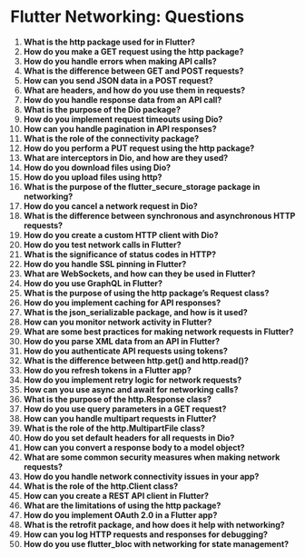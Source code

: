 # Flutter Networking: Questions

1. **What is the http package used for in Flutter?**
2. **How do you make a GET request using the http package?**
3. **How do you handle errors when making API calls?**
4. **What is the difference between GET and POST requests?**
5. **How can you send JSON data in a POST request?**
6. **What are headers, and how do you use them in requests?**
7. **How do you handle response data from an API call?**
8. **What is the purpose of the Dio package?**
9. **How do you implement request timeouts using Dio?**
10. **How can you handle pagination in API responses?**
11. **What is the role of the connectivity package?**
12. **How do you perform a PUT request using the http package?**
13. **What are interceptors in Dio, and how are they used?**
14. **How do you download files using Dio?**
15. **How do you upload files using http?**
16. **What is the purpose of the flutter_secure_storage package in networking?**
17. **How do you cancel a network request in Dio?**
18. **What is the difference between synchronous and asynchronous HTTP requests?**
19. **How do you create a custom HTTP client with Dio?**
20. **How do you test network calls in Flutter?**
21. **What is the significance of status codes in HTTP?**
22. **How do you handle SSL pinning in Flutter?**
23. **What are WebSockets, and how can they be used in Flutter?**
24. **How do you use GraphQL in Flutter?**
25. **What is the purpose of using the http package’s Request class?**
26. **How do you implement caching for API responses?**
27. **What is the json_serializable package, and how is it used?**
28. **How can you monitor network activity in Flutter?**
29. **What are some best practices for making network requests in Flutter?**
30. **How do you parse XML data from an API in Flutter?**
31. **How do you authenticate API requests using tokens?**
32. **What is the difference between http.get() and http.read()?**
33. **How do you refresh tokens in a Flutter app?**
34. **How do you implement retry logic for network requests?**
35. **How can you use async and await for networking calls?**
36. **What is the purpose of the http.Response class?**
37. **How do you use query parameters in a GET request?**
38. **How can you handle multipart requests in Flutter?**
39. **What is the role of the http.MultipartFile class?**
40. **How do you set default headers for all requests in Dio?**
41. **How can you convert a response body to a model object?**
42. **What are some common security measures when making network requests?**
43. **How do you handle network connectivity issues in your app?**
44. **What is the role of the http.Client class?**
45. **How can you create a REST API client in Flutter?**
46. **What are the limitations of using the http package?**
47. **How do you implement OAuth 2.0 in a Flutter app?**
48. **What is the retrofit package, and how does it help with networking?**
49. **How can you log HTTP requests and responses for debugging?**
50. **How do you use flutter_bloc with networking for state management?**
